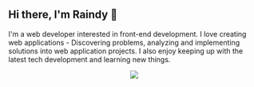 ## Hi there, I'm Raindy 👋

I'm a web developer interested in front-end development. I love creating web applications - Discovering problems, analyzing and implementing solutions into web application projects. I also enjoy keeping up with the latest tech development and learning new things.

<div align="center">

[<img src="https://img.shields.io/badge/portfolio-web-%23.svg?&style=for-the-badge&logo=&logoColor=white%22"/>](https://raindyhardian.vercel.app/)

</div>